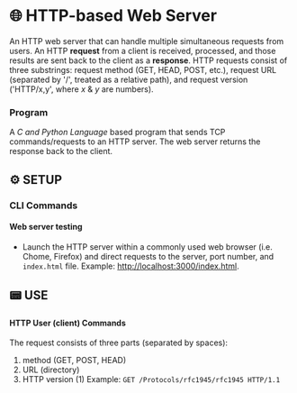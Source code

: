 # 🌐 HTTP-based Web Server
An HTTP web server that can handle multiple simultaneous requests from users. An HTTP **request** from a client is received, processed, and those results are sent back to the client as a **response**. HTTP requests consist of three substrings: request method (GET, HEAD, POST, etc.), request URL (separated by '/', treated as a relative path), and request version ('HTTP/x,y', where *x* & *y* are numbers).

### Program
A *C and Python Language* based program that sends TCP commands/requests to an HTTP server. The web server returns the response back to the client.

## ⚙️ SETUP
### CLI Commands

#### Web server testing
  - Launch the HTTP server within a commonly used web browser (i.e. Chome, Firefox) and direct requests to the server, port number, and `index.html` file. Example: [http://localhost:3000/index.html](http://localhost:3000/index.html).

## 📟 USE
#### HTTP User (client) Commands
The request consists of three parts (separated by spaces):
1. method (GET, POST, HEAD)
2. URL (directory)
3. HTTP version (1)
Example: `GET /Protocols/rfc1945/rfc1945 HTTP/1.1`